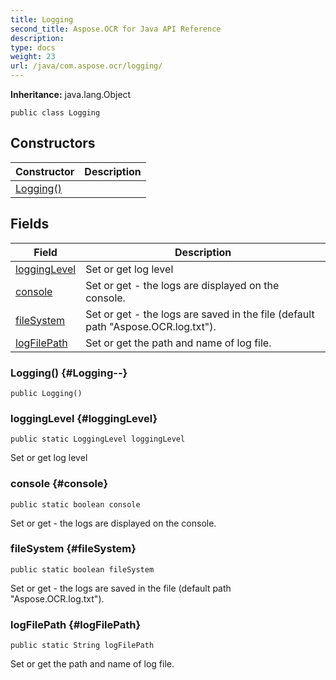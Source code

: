 ```yaml
---
title: Logging
second_title: Aspose.OCR for Java API Reference
description: 
type: docs
weight: 23
url: /java/com.aspose.ocr/logging/
---
```


**Inheritance:**
java.lang.Object
```
public class Logging
```
## Constructors

| Constructor | Description |
| --- | --- |
| [Logging()](#Logging--) |  |
## Fields

| Field | Description |
| --- | --- |
| [loggingLevel](#loggingLevel) | Set or get log level |
| [console](#console) | Set or get - the logs are displayed on the console. |
| [fileSystem](#fileSystem) | Set or get - the logs are saved in the file (default path "Aspose.OCR.log.txt"). |
| [logFilePath](#logFilePath) | Set or get the path and name of log file. |
### Logging() {#Logging--}
```
public Logging()
```


### loggingLevel {#loggingLevel}
```
public static LoggingLevel loggingLevel
```


Set or get log level

### console {#console}
```
public static boolean console
```


Set or get - the logs are displayed on the console.

### fileSystem {#fileSystem}
```
public static boolean fileSystem
```


Set or get - the logs are saved in the file (default path "Aspose.OCR.log.txt").

### logFilePath {#logFilePath}
```
public static String logFilePath
```


Set or get the path and name of log file.

